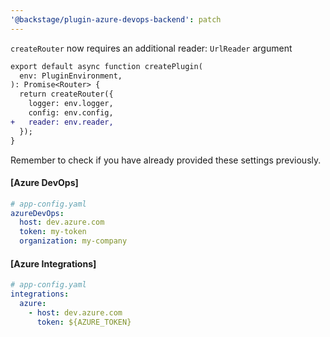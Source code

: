 ```yaml
---
'@backstage/plugin-azure-devops-backend': patch
---
```


`createRouter` now requires an additional reader: `UrlReader` argument

```diff
export default async function createPlugin(
  env: PluginEnvironment,
): Promise<Router> {
  return createRouter({
    logger: env.logger,
    config: env.config,
+   reader: env.reader,
  });
}
```

Remember to check if you have already provided these settings previously.

#### [Azure DevOps]

```yaml
# app-config.yaml
azureDevOps:
  host: dev.azure.com
  token: my-token
  organization: my-company
```

#### [Azure Integrations]

```yaml
# app-config.yaml
integrations:
  azure:
    - host: dev.azure.com
      token: ${AZURE_TOKEN}
```
